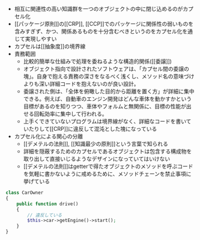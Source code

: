 - 相互に関連性の高い知識群を一つのオブジェクトの中に閉じ込めるのがカプセル化
- [[パッケージ原則]]の[[CRP]], [[CCP]]でのパッケージに関係性の弱いものを含みすぎず、かつ、関係あるものを十分含むべきというのをカプセル化を通じて実現しやすい
- カプセルは[[抽象度]]の境界線
- 責務範囲
	- 比較的簡単な仕組みで処理を委ねるような構造的関係([[委譲]])
	- オブジェクト指向で設計されたソフトウェアは、「カプセル間の委譲の塊」。自身で抱える責務の深さをなるべく浅くし、メソッド名の意味づけよりも深い詳細コードを抱えないのが良い設計。
	- 委譲された側は、「全体を俯瞰した目的から距離を置く方」が詳細に集中できる。例えば、自動車のエンジン開発はどんな車体を動かすかという目標があるのを知りつつ、車体やフォルムと無関係に、目標の性能が出せる回転効率に集中して行われる。
	- 上手くできていないプログラムは境界線がなく、詳細なコードを書いていたりして[[CRP]]に違反して混沌とした塊になっている
- カプセル化による関心の分離
	- [[デメテルの法則]], [[知識最少の原則]]という言葉で知られる
	- 詳細を隠蔽するためのカプセルであるオブジェクトは包含する構成物を取り出して直接いじるようなデザインになっていてはいけない
	- [[デメテルの法則]]はgetterで得たオブジェクトのメソッドを呼ぶコードを気軽に書かないように戒めるために、メソッドチェーンを禁止事項に挙げている
	

```php
class CarOwner
{
	public function drive()
	{
		// 違反している
		$this->car->getEngine()->start();	
	}
}
```